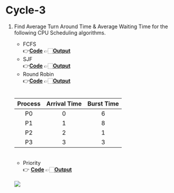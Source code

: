 
# Cycle-3

1. Find Average Turn Around Time & Average Waiting Time for the following CPU Scheduling algorithms.<br>
   
    * FCFS <br> 👉[**Code**](/Cycle-3/CPU-Scheduling/1_FCFS.c)  👉🏻[**Output**](/Cycle-3/images/fcfs.png)
    * SJF <br> 👉[**Code**](/Cycle-3/CPU-Scheduling/2_SJF.c)  👉🏻[**Output**](/Cycle-3/images/sjf.png)
    * Round Robin <br> 👉[**Code**]()  👉🏻[**Output**]()
    <br>
    
      | Process | Arrival Time | Burst Time  |
      |:-------:|:------------:|:-----------:|
      |    P0   |       0      |      6      |
      |    P1   |       1      |      8      |
      |    P2   |       2      |      1      |
      |    P3   |       3      |      3      |
     <br>
     
     * Priority <br> 👉 [**Code**](/Cycle-3/CPU-Scheduling/3_Priority.c)  👉🏻[**Output**](/Cycle-3/images/priority.png)
     <br>
     
      <img src ="https://i.postimg.cc/R03LPCj4/priority-preemptive-example.png">    
      

